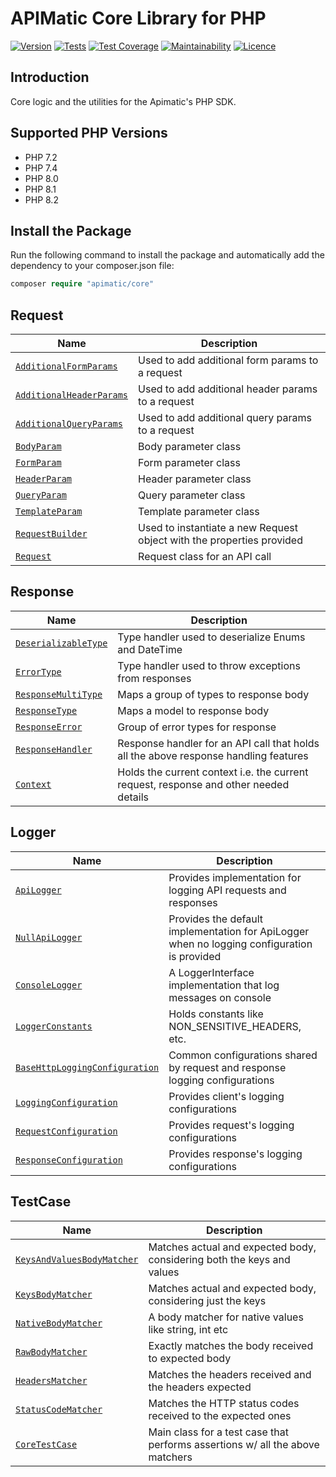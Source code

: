 # APIMatic Core Library for PHP

[![Version][packagist-version]][packagist-url]
[![Tests][test-badge]][test-url]
[![Test Coverage](https://api.codeclimate.com/v1/badges/90aa03dca1ef28d9cef3/test_coverage)](https://codeclimate.com/github/apimatic/core-lib-php/test_coverage)
[![Maintainability](https://api.codeclimate.com/v1/badges/90aa03dca1ef28d9cef3/maintainability)](https://codeclimate.com/github/apimatic/core-lib-php/maintainability)
[![Licence][license-badge]][license-url]


## Introduction

Core logic and the utilities for the Apimatic's PHP SDK.

## Supported PHP Versions
- PHP 7.2
- PHP 7.4
- PHP 8.0
- PHP 8.1
- PHP 8.2

## Install the Package

Run the following command to install the package and automatically add the dependency to your composer.json file:

```php
composer require "apimatic/core"
```

## Request
| Name                                                                          | Description                                                           |
|-------------------------------------------------------------------------------|-----------------------------------------------------------------------|
| [`AdditionalFormParams`](src/Request/Parameters/AdditionalFormParams.php)     | Used to add additional form params to a request                       |
| [`AdditionalHeaderParams`](src/Request/Parameters/AdditionalHeaderParams.php) | Used to add additional header params to a request                     |
| [`AdditionalQueryParams`](src/Request/Parameters/AdditionalQueryParams.php)   | Used to add additional query params to a request                      |
| [`BodyParam`](src/Request/Parameters/BodyParam.php)                           | Body parameter class                                                  |
| [`FormParam`](src/Request/Parameters/FormParam.php)                           | Form parameter class                                                  |
| [`HeaderParam`](src/Request/Parameters/HeaderParam.php)                       | Header parameter class                                                |
| [`QueryParam`](src/Request/Parameters/QueryParam.php)                         | Query parameter class                                                 |
| [`TemplateParam`](src/Request/Parameters/TemplateParam.php)                   | Template parameter class                                              |
| [`RequestBuilder`](src/Request/RequestBuilder.php)                            | Used to instantiate a new Request object with the properties provided |
| [`Request`](src/Request/Request.php)                                          | Request class for an API call                                         |

## Response
| Name                                                                        | Description                                                                           |
|-----------------------------------------------------------------------------|---------------------------------------------------------------------------------------|
| [`DeserializableType`](src/Response/Types/DeserializableType.php)           | Type handler used to deserialize Enums and DateTime                                   |
| [`ErrorType`](src/Response/Types/ErrorType.php)                             | Type handler used to throw exceptions from responses                                  |
| [`ResponseMultiType`](src/Response/Types/ResponseMultiType.php)             | Maps a group of types to response body                                                |
| [`ResponseType`](src/Response/Types/ResponseType.php)                       | Maps a model to response body                                                         |
| [`ResponseError`](src/Response/ResponseError.php)                           | Group of error types for response                                                     |
| [`ResponseHandler`](src/Response/ResponseHandler.php)                       | Response handler for an API call that holds all the above response handling features  |
| [`Context`](src/Response/Context.php)                                       | Holds the current context i.e. the current request, response and other needed details |

## Logger
| Name                                                                                        | Description                                                                                 |
|---------------------------------------------------------------------------------------------|---------------------------------------------------------------------------------------------|
| [`ApiLogger`](src/Logger/ApiLogger.php)                                                     | Provides implementation for logging API requests and responses                              |
| [`NullApiLogger`](src/Logger/NullApiLogger.php)                                             | Provides the default implementation for ApiLogger when no logging configuration is provided |
| [`ConsoleLogger`](src/Logger/ConsoleLogger.php)                                             | A LoggerInterface implementation that log messages on console                               |
| [`LoggerConstants`](src/Logger/LoggerConstants.php)                                         | Holds constants like NON_SENSITIVE_HEADERS, etc.                                            |
| [`BaseHttpLoggingConfiguration`](src/Logger/Configuration/BaseHttpLoggingConfiguration.php) | Common configurations shared by request and response logging configurations                 |
| [`LoggingConfiguration`](src/Logger/Configuration/LoggingConfiguration.php)                 | Provides client's logging configurations                                                    |
| [`RequestConfiguration`](src/Logger/Configuration/RequestConfiguration.php)                 | Provides request's logging configurations                                                   |
| [`ResponseConfiguration`](src/Logger/Configuration/ResponseConfiguration.php)               | Provides response's logging configurations                                                  |

## TestCase
| Name                                                                                 | Description                                                                   |
|--------------------------------------------------------------------------------------|-------------------------------------------------------------------------------|
| [`KeysAndValuesBodyMatcher`](src/TestCase/BodyMatchers/KeysAndValuesBodyMatcher.php) | Matches actual and expected body, considering both the keys and values        |
| [`KeysBodyMatcher`](src/TestCase/BodyMatchers/KeysBodyMatcher.php)                   | Matches actual and expected body, considering just the keys                   |
| [`NativeBodyMatcher`](src/TestCase/BodyMatchers/NativeBodyMatcher.php)               | A body matcher for native values like string, int etc                         |
| [`RawBodyMatcher`](src/TestCase/BodyMatchers/RawBodyMatcher.php)                     | Exactly matches the body received to expected body                            |
| [`HeadersMatcher`](src/TestCase/HeadersMatcher.php)                                  | Matches the headers received and the headers expected                         |
| [`StatusCodeMatcher`](src/TestCase/StatusCodeMatcher.php)                            | Matches the HTTP status codes received to the expected ones                   |
| [`CoreTestCase`](core-lib-php/src/TestCase/CoreTestCase.php)                         | Main class for a test case that performs assertions w/ all the above matchers |


[packagist-url]: https://packagist.org/packages/apimatic/core
[packagist-version]: https://img.shields.io/packagist/v/apimatic/core.svg?style=flat
[packagist-downloads]: https://img.shields.io/packagist/dm/apimatic/core.svg?style=flat
[test-badge]: https://github.com/apimatic/core-lib-php/actions/workflows/test.yml/badge.svg
[test-url]: https://github.com/apimatic/core-lib-php/actions/workflows/test.yml
[license-badge]: https://img.shields.io/badge/licence-MIT-blue
[license-url]: LICENSE
